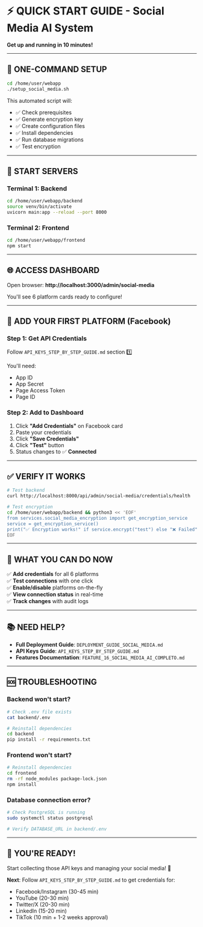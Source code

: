 # ⚡ QUICK START GUIDE - Social Media AI System

**Get up and running in 10 minutes!**

---

## 🚀 ONE-COMMAND SETUP

```bash
cd /home/user/webapp
./setup_social_media.sh
```

This automated script will:
- ✅ Check prerequisites
- ✅ Generate encryption key
- ✅ Create configuration files
- ✅ Install dependencies
- ✅ Run database migrations
- ✅ Test encryption

---

## 🎯 START SERVERS

### Terminal 1: Backend
```bash
cd /home/user/webapp/backend
source venv/bin/activate
uvicorn main:app --reload --port 8000
```

### Terminal 2: Frontend
```bash
cd /home/user/webapp/frontend
npm start
```

---

## 🌐 ACCESS DASHBOARD

Open browser: **http://localhost:3000/admin/social-media**

You'll see 6 platform cards ready to configure!

---

## 🔑 ADD YOUR FIRST PLATFORM (Facebook)

### Step 1: Get API Credentials
Follow `API_KEYS_STEP_BY_STEP_GUIDE.md` section 1️⃣

You'll need:
- App ID
- App Secret  
- Page Access Token
- Page ID

### Step 2: Add to Dashboard
1. Click **"Add Credentials"** on Facebook card
2. Paste your credentials
3. Click **"Save Credentials"**
4. Click **"Test"** button
5. Status changes to ✅ **Connected**

---

## ✅ VERIFY IT WORKS

```bash
# Test backend
curl http://localhost:8000/api/admin/social-media/credentials/health

# Test encryption
cd /home/user/webapp/backend && python3 << 'EOF'
from services.social_media_encryption import get_encryption_service
service = get_encryption_service()
print("✅ Encryption works!" if service.encrypt("test") else "❌ Failed")
EOF
```

---

## 🎯 WHAT YOU CAN DO NOW

✅ **Add credentials** for all 6 platforms  
✅ **Test connections** with one click  
✅ **Enable/disable** platforms on-the-fly  
✅ **View connection status** in real-time  
✅ **Track changes** with audit logs  

---

## 📚 NEED HELP?

- **Full Deployment Guide**: `DEPLOYMENT_GUIDE_SOCIAL_MEDIA.md`
- **API Keys Guide**: `API_KEYS_STEP_BY_STEP_GUIDE.md`
- **Features Documentation**: `FEATURE_16_SOCIAL_MEDIA_AI_COMPLETO.md`

---

## 🆘 TROUBLESHOOTING

### Backend won't start?
```bash
# Check .env file exists
cat backend/.env

# Reinstall dependencies
cd backend
pip install -r requirements.txt
```

### Frontend won't start?
```bash
# Reinstall dependencies
cd frontend
rm -rf node_modules package-lock.json
npm install
```

### Database connection error?
```bash
# Check PostgreSQL is running
sudo systemctl status postgresql

# Verify DATABASE_URL in backend/.env
```

---

## 🎉 YOU'RE READY!

Start collecting those API keys and managing your social media! 🚀

**Next**: Follow `API_KEYS_STEP_BY_STEP_GUIDE.md` to get credentials for:
- Facebook/Instagram (30-45 min)
- YouTube (20-30 min)
- Twitter/X (20-30 min)
- LinkedIn (15-20 min)
- TikTok (10 min + 1-2 weeks approval)
